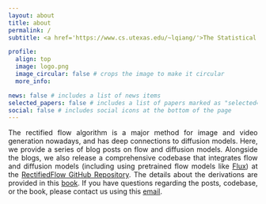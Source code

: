 ```yaml
---
layout: about
title: about
permalink: /
subtitle: <a href='https://www.cs.utexas.edu/~lqiang/'>The Statistical Learning and AI Lab at UT Austin</a>.

profile:
  align: top
  image: logo.png
  image_circular: false # crops the image to make it circular
  more_info:

news: false # includes a list of news items
selected_papers: false # includes a list of papers marked as "selected={true}"
social: false # includes social icons at the bottom of the page
---
```


<div style="text-align: justify;">

The rectified flow algorithm is a major method for image and video generation nowadays, and has deep connections to diffusion models. Here, we provide a series of blog posts on flow and diffusion models. Alongside the blogs, we also release a comprehensive codebase that integrates flow and diffusion models (including using pretrained flow models like <a href="https://github.com/black-forest-labs/flux?tab=readme-ov-file">Flux</a>) at the <a href="https://github.com/Lifelong-Robot-Learning/LIBERO">RectifiedFlow GitHub Repository</a>. The details about the derivations are provided in this <a href="#">book</a>. If you have questions regarding the posts, codebase, or the book, please contact us using this <a href="mailto:rectifiedflow@googlegroups.com">email</a>.

</div>
